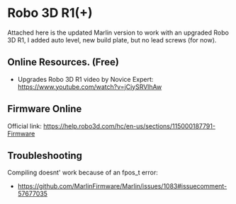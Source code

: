 # Robo 3D R1(+)

Attached here is the updated Marlin version to work with an upgraded Robo 3D R1, I added auto level, new build plate, but no lead screws (for now).

## Online Resources. (Free)
- Upgrades Robo 3D R1 video by Novice Expert: https://www.youtube.com/watch?v=jCiySRVlhAw



## Firmware Online
Official link: https://help.robo3d.com/hc/en-us/sections/115000187791-Firmware


## Troubleshooting

Compiling doesnt' work because of an fpos_t error:
- https://github.com/MarlinFirmware/Marlin/issues/1083#issuecomment-57677035
